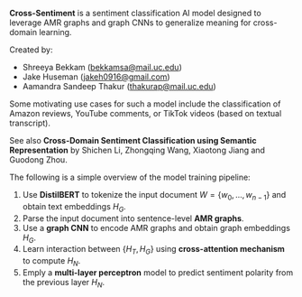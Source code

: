 **Cross-Sentiment** is a sentiment classification AI model designed to leverage AMR graphs and graph CNNs to generalize meaning for cross-domain learning.

Created by:
* Shreeya Bekkam (bekkamsa@mail.uc.edu)
* Jake Huseman (jakeh0916@gmail.com)
* Aamandra Sandeep Thakur (thakurap@mail.uc.edu)

Some motivating use cases for such a model include the classification of Amazon reviews, YouTube comments, or TikTok videos (based on textual transcript).

See also **Cross-Domain Sentiment Classification using Semantic Representation** by Shichen Li, Zhongqing Wang, Xiaotong Jiang and Guodong Zhou.

The following is a simple overview of the model training pipeline:
1. Use **DistilBERT** to tokenize the input document $W = \{ w_0, ..., w_{n-1} \}$ and obtain text embeddings $H_G$.
2. Parse the input document into sentence-level **AMR graphs**.
3. Use a **graph CNN** to encode AMR graphs and obtain graph embeddings $H_G$.
4. Learn interaction between $\{ H_T, H_G \}$ using **cross-attention mechanism** to compute $H_N$.
5. Emply a **multi-layer perceptron** model to predict sentiment polarity from the previous layer $H_N$.
